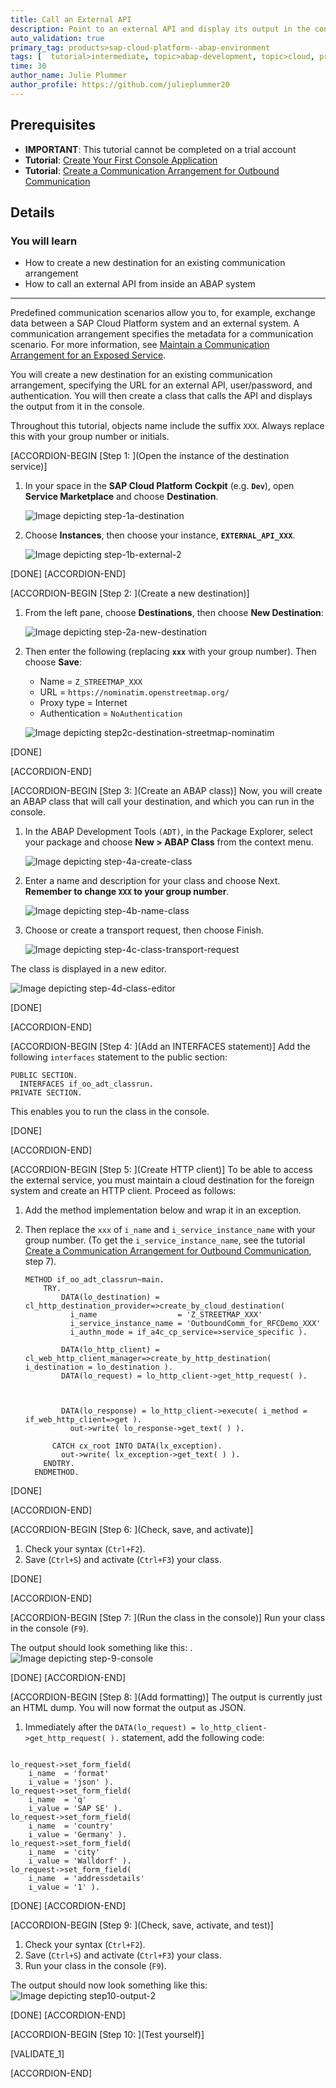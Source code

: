 ```yaml
---
title: Call an External API
description: Point to an external API and display its output in the console.
auto_validation: true
primary_tag: products>sap-cloud-platform--abap-environment
tags: [  tutorial>intermediate, topic>abap-development, topic>cloud, products>sap-cloud-platform, tutorial>license ]
time: 30
author_name: Julie Plummer
author_profile: https://github.com/julieplummer20
---
```


## Prerequisites  
- **IMPORTANT**: This tutorial cannot be completed on a trial account
- **Tutorial**: [Create Your First Console Application](abap-environment-console-application)
- **Tutorial**: [Create a Communication Arrangement for Outbound Communication](abap-env-create-comm-arrangement-api)

## Details
### You will learn  
  - How to create a new destination for an existing communication arrangement
  - How to call an external API from inside an ABAP system

---
Predefined communication scenarios allow you to, for example, exchange data between a SAP Cloud Platform system and an external system.
 A communication arrangement specifies the metadata for a communication scenario. For more information, see [Maintain a Communication Arrangement for an Exposed Service](https://developers.sap.com/tutorials/abap-environment-communication-arrangement.html).

You will create a new destination for an existing communication arrangement, specifying the URL for an external API, user/password, and authentication.
You will then create a class that calls the API and displays the output from it in the console.

Throughout this tutorial, objects name include the suffix `XXX`. Always replace this with your group number or initials.

[ACCORDION-BEGIN [Step 1: ](Open the instance of the destination service)]

1. In your space in the **SAP Cloud Platform Cockpit** (e.g. **`Dev`**), open **Service Marketplace** and choose **Destination**.                          

    ![Image depicting step-1a-destination](step-1a-destination.png)

2.  Choose **Instances**, then choose your instance, **`EXTERNAL_API_XXX`**.

    ![Image depicting step-1b-external-2](step-1b-external-2.png)

[DONE]
[ACCORDION-END]

[ACCORDION-BEGIN [Step 2: ](Create a new destination)]

1. From the left pane, choose **Destinations**, then choose **New Destination**:

    ![Image depicting step-2a-new-destination](step-2a-new-destination.png)

2. Then enter the following (replacing **`xxx`** with your group number). Then choose **Save**:
    - Name  = `Z_STREETMAP_XXX`
    - URL = `https://nominatim.openstreetmap.org/`
    - Proxy type = Internet
    - Authentication = `NoAuthentication`

    ![Image depicting step2c-destination-streetmap-nominatim](step2c-destination-streetmap-nominatim.png)

[DONE]

[ACCORDION-END]

[ACCORDION-BEGIN [Step 3: ](Create an ABAP class)]
Now, you will create an ABAP class that will call your destination, and which you can run in the console.

1. In the ABAP Development Tools `(ADT)`, in the Package Explorer, select your package and choose **New > ABAP Class** from the context menu.

    ![Image depicting step-4a-create-class](step-4a-create-class.png)

2. Enter a name and description for your class and choose Next. **Remember to change `XXX` to your group number**.

    ![Image depicting step-4b-name-class](step-4b-name-class.png)

3. Choose or create a transport request, then choose Finish.

    ![Image depicting step-4c-class-transport-request](step-4c-class-transport-request.png)

The class is displayed in a new editor.

![Image depicting step-4d-class-editor](step-4d-class-editor.png)

[DONE]

[ACCORDION-END]

[ACCORDION-BEGIN [Step 4: ](Add an INTERFACES statement)]
Add the following `interfaces` statement to the public section:

```ABAP
PUBLIC SECTION.
  INTERFACES if_oo_adt_classrun.
PRIVATE SECTION.
```
This enables you to run the class in the console.

[DONE]

[ACCORDION-END]

[ACCORDION-BEGIN [Step 5: ](Create HTTP client)]
To be able to access the external service, you must maintain a cloud destination for the foreign system and create an HTTP client. Proceed as follows:

1. Add the method implementation below and wrap it in an exception.

2. Then replace the `xxx` of `i_name` and `i_service_instance_name` with your group number.
  (To get the `i_service_instance_name`, see the tutorial [Create a Communication Arrangement for Outbound Communication](abap-env-create-comm-arrangement-api), step 7).

    ```ABAP
    METHOD if_oo_adt_classrun~main.
        TRY.
            DATA(lo_destination) = cl_http_destination_provider=>create_by_cloud_destination(
              i_name                  = 'Z_STREETMAP_XXX'
              i_service_instance_name = 'OutboundComm_for_RFCDemo_XXX'
              i_authn_mode = if_a4c_cp_service=>service_specific ).

            DATA(lo_http_client) = cl_web_http_client_manager=>create_by_http_destination( i_destination = lo_destination ).
            DATA(lo_request) = lo_http_client->get_http_request( ).



            DATA(lo_response) = lo_http_client->execute( i_method = if_web_http_client=>get ).
              out->write( lo_response->get_text( ) ).

          CATCH cx_root INTO DATA(lx_exception).
            out->write( lx_exception->get_text( ) ).
        ENDTRY.
      ENDMETHOD.

    ```

[DONE]

[ACCORDION-END]

[ACCORDION-BEGIN [Step 6: ](Check, save, and activate)]
1. Check your syntax (`Ctrl+F2`).
2. Save (`Ctrl+S`) and activate (`Ctrl+F3`) your class.

[DONE]

[ACCORDION-END]

[ACCORDION-BEGIN [Step 7: ](Run the class in the console)]
Run your class in the console (`F9`).

The output should look something like this:
.
![Image depicting step-9-console](step-9-console.png)

[DONE]
[ACCORDION-END]

[ACCORDION-BEGIN [Step 8: ](Add formatting)]
The output is currently just an HTML dump. You will now format the output as JSON.

1. Immediately after the `DATA(lo_request) = lo_http_client->get_http_request( ).` statement, add the following code:

```ABAP

lo_request->set_form_field(
    i_name  = 'format'
    i_value = 'json' ).
lo_request->set_form_field(
    i_name  = 'q'
    i_value = 'SAP SE' ).
lo_request->set_form_field(
    i_name  = 'country'
    i_value = 'Germany' ).
lo_request->set_form_field(
    i_name  = 'city'
    i_value = 'Walldorf' ).
lo_request->set_form_field(
    i_name  = 'addressdetails'
    i_value = '1' ).

```

[DONE]
[ACCORDION-END]

[ACCORDION-BEGIN [Step 9: ](Check, save, activate, and test)]
1. Check your syntax (`Ctrl+F2`).
2. Save (`Ctrl+S`) and activate (`Ctrl+F3`) your class.
3. Run your class in the console (`F9`).

The output should now look something like this:
![Image depicting step10-output-2](step10-output-2.png)

[DONE]
[ACCORDION-END]

[ACCORDION-BEGIN [Step 10: ](Test yourself)]


[VALIDATE_1]

[ACCORDION-END]
